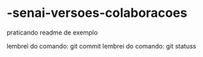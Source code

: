 # -senai-versoes-colaboracoes
praticando
readme de exemplo

lembrei do comando: git commit
lembrei do comando: git statuss

